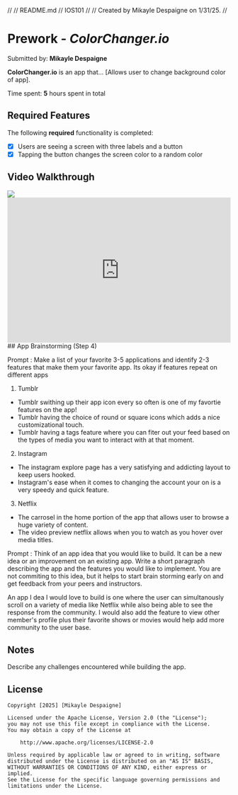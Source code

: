 //
//  README.md
//  IOS101
//
//  Created by Mikayle Despaigne on 1/31/25.
//
# Prework - *ColorChanger.io*

Submitted by: **Mikayle Despaigne**

**ColorChanger.io** is an app that... [Allows user to change background color of app].

Time spent: **5** hours spent in total

## Required Features

The following **required** functionality is completed:

- [x] Users are seeing a screen with three labels and a button
- [x] Tapping the button changes the screen color to a random color
 
## Video Walkthrough


<div>
    <a href="https://www.loom.com/share/f6e8eac1f44c4a7c9221447663a63243">
    </a>
    <a href="https://www.loom.com/share/f6e8eac1f44c4a7c9221447663a63243">
      <img style="max-width:300px;" src="https://cdn.loom.com/sessions/thumbnails/f6e8eac1f44c4a7c9221447663a63243-ed58a84ca56c5e1c-full-play.gif">
    </a>
  </div>
<div style="position: relative; padding-bottom: 65.0210716435882%; height: 0;"><iframe src="https://www.loom.com/embed/f6e8eac1f44c4a7c9221447663a63243?sid=a016d097-47da-4943-a825-5858a510a194" frameborder="0" webkitallowfullscreen mozallowfullscreen allowfullscreen style="position: absolute; top: 0; left: 0; width: 100%; height: 100%;"></iframe></div>
## App Brainstorming (Step 4)


Prompt : Make a list of your favorite 3-5 applications and identify 2-3 features that make them your favorite app. Its okay if features repeat on different apps

1) Tumblr 
- Tumblr swithing up their app icon every so often is one of my favortie features on the app!
- Tumblr having the choice of round or square icons which adds a nice customizational touch.
- Tumblr having a tags feature where you can fiter out your feed based on the types of media you want to interact with at that moment.  

2) Instagram 
- The instagram explore page has a very satisfying and addicting layout to keep users hooked. 
- Instagram's ease when it comes to changing the account your on is a very speedy and quick feature.

3) Netflix
- The carrosel in the home portion of the app that allows user to browse a huge variety of content.
- The video preview netflix allows when you to watch as you hover over media titles. 


Prompt : Think of an app idea that you would like to build. It can be a new idea or an improvement on an existing app. Write a short paragraph describing the app and the features you would like to implement. You are not commiting to this idea, but it helps to start brain storming early on and get feedback from your peers and instructors.

An app I dea I would love to build is one where the user can simultanously scroll on a variety of media like Netflix while also being able to see the response from the community. I would also add the feature  to view other member's profile plus their favorite shows or movies would help add more community to the user base. 



## Notes

Describe any challenges encountered while building the app.

## License

    Copyright [2025] [Mikayle Despaigne]

    Licensed under the Apache License, Version 2.0 (the "License");
    you may not use this file except in compliance with the License.
    You may obtain a copy of the License at

        http://www.apache.org/licenses/LICENSE-2.0

    Unless required by applicable law or agreed to in writing, software
    distributed under the License is distributed on an "AS IS" BASIS,
    WITHOUT WARRANTIES OR CONDITIONS OF ANY KIND, either express or implied.
    See the License for the specific language governing permissions and
    limitations under the License.
